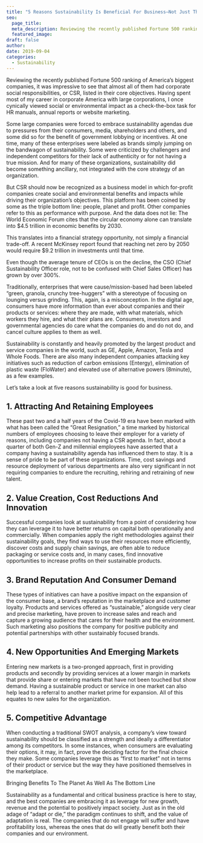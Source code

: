 ```yaml
---
title: "5 Reasons Sustainability Is Beneficial For Business—Not Just The Environment"
seo:
  page_title: 
  meta_description: Reviewing the recently published Fortune 500 ranking of America’s biggest companies, it was impressive to see that almost all of them had corporate social responsibilities, or CSR, listed in their core objectives.
  featured_image:
draft: false
author:
date: 2019-09-04
categories:
  - Sustainability
---
```


Reviewing the recently published Fortune 500 ranking of America’s biggest companies, it was impressive to see that almost all of them had corporate social responsibilities, or CSR, listed in their core objectives. Having spent most of my career in corporate America with large corporations, I once cynically viewed social or environmental impact as a check-the-box task for HR manuals, annual reports or website marketing.

Some large companies were forced to embrace sustainability agendas due to pressures from their consumers, media, shareholders and others, and some did so for the benefit of government lobbying or incentives. At one time, many of these enterprises were labeled as brands simply jumping on the bandwagon of sustainability. Some were criticized by challengers and independent competitors for their lack of authenticity or for not having a true mission. And for many of these organizations, sustainability did become something ancillary, not integrated with the core strategy of an organization.

But CSR should now be recognized as a business model in which for-profit companies create social and environmental benefits and impacts while driving their organization’s objectives. This platform has been coined by some as the triple bottom line: people, planet and profit. Other companies refer to this as performance with purpose. And the data does not lie: The World Economic Forum cites that the circular economy alone can translate into $4.5 trillion in economic benefits by 2030.

This translates into a financial strategy opportunity, not simply a financial trade-off. A recent McKinsey report found that reaching net zero by 2050 would require $9.2 trillion in investments until that time.

Even though the average tenure of CEOs is on the decline, the CSO (Chief Sustainability Officer role, not to be confused with Chief Sales Officer) has grown by over 300%.

Traditionally, enterprises that were cause/mission-based had been labeled “green, granola, crunchy tree-huggers” with a stereotype of focusing on lounging versus grinding. This, again, is a misconception. In the digital age, consumers have more information than ever about companies and their products or services: where they are made, with what materials, which workers they hire, and what their plans are. Consumers, investors and governmental agencies do care what the companies do and do not do, and cancel culture applies to them as well.

Sustainability is constantly and heavily promoted by the largest product and service companies in the world, such as GE, Apple, Amazon, Tesla and Whole Foods. There are also many independent companies attacking key initiatives such as reduction of carbon emissions (Entergy), elimination of plastic waste (FloWater) and elevated use of alternative powers (8minute), as a few examples.

Let’s take a look at five reasons sustainability is good for business.

## 1. Attracting And Retaining Employees

These past two and a half years of the Covid-19 era have been marked with what has been called the “Great Resignation,” a time marked by historical numbers of employees choosing to leave their employer for a variety of reasons, including companies not having a CSR agenda. In fact, about a quarter of both Gen-Z and millennial employees have asserted that a company having a sustainability agenda has influenced them to stay. It is a sense of pride to be part of these organizations. Time, cost savings and resource deployment of various departments are also very significant in not requiring companies to endure the recruiting, rehiring and retraining of new talent.

## 2. Value Creation, Cost Reductions And Innovation

Successful companies look at sustainability from a point of considering how they can leverage it to have better returns on capital both operationally and commercially. When companies apply the right methodologies against their sustainability goals, they find ways to use their resources more efficiently, discover costs and supply chain savings, are often able to reduce packaging or service costs and, in many cases, find innovative opportunities to increase profits on their sustainable products.

## 3. Brand Reputation And Consumer Demand

These types of initiatives can have a positive impact on the expansion of the consumer base, a brand’s reputation in the marketplace and customer loyalty. Products and services offered as “sustainable,” alongside very clear and precise marketing, have proven to increase sales and reach and capture a growing audience that cares for their health and the environment. Such marketing also positions the company for positive publicity and potential partnerships with other sustainably focused brands.

## 4. New Opportunities And Emerging Markets

Entering new markets is a two-pronged approach, first in providing products and secondly by providing services at a lower margin in markets that provide share or entering markets that have not been touched but show demand. Having a sustainable product or service in one market can also help lead to a referral to another market prime for expansion. All of this equates to new sales for the organization.

## 5. Competitive Advantage

When conducting a traditional SWOT analysis, a company’s view toward sustainability should be classified as a strength and ideally a differentiator among its competitors. In some instances, when consumers are evaluating their options, it may, in fact, prove the deciding factor for the final choice they make. Some companies leverage this as “first to market” not in terms of their product or service but the way they have positioned themselves in the marketplace.

Bringing Benefits To The Planet As Well As The Bottom Line

Sustainability as a fundamental and critical business practice is here to stay, and the best companies are embracing it as leverage for new growth, revenue and the potential to positively impact society. Just as in the old adage of “adapt or die,” the paradigm continues to shift, and the value of adaptation is real. The companies that do not engage will suffer and have profitability loss, whereas the ones that do will greatly benefit both their companies and our environment.